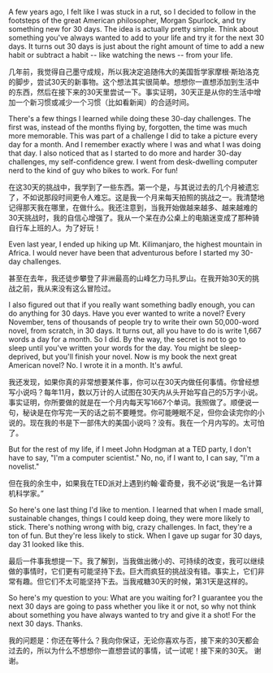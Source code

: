 A few years ago, I felt like I was stuck in a rut, so I decided to follow in the footsteps of the great American philosopher, Morgan Spurlock, and try something new for 30 days. The idea is actually pretty simple. Think about something you've always wanted to add to your life and try it for the next 30 days. It turns out 30 days is just about the right amount of time to add a new habit or subtract a habit -- like watching the news -- from your life.

几年前，我觉得自己墨守成规，所以我决定追随伟大的美国哲学家摩根·斯珀洛克的脚步，尝试30天的新事物。这个想法其实很简单。想想你一直想添加到生活中的东西，然后在接下来的30天里尝试一下。事实证明，30天正是从你的生活中增加一个新习惯或减少一个习惯（比如看新闻）的合适时间。

There's a few things I learned while doing these 30-day challenges. The first was, instead of the months flying by, forgotten, the time was much more memorable. This was part of a challenge I did to take a picture every day for a month. And I remember exactly where I was and what I was doing that day. I also noticed that as I started to do more and harder 30-day challenges, my self-confidence grew. I went from desk-dwelling computer nerd to the kind of guy who bikes to work. For fun!

在这30天的挑战中，我学到了一些东西。第一个是，与其说过去的几个月被遗忘了，不如说那段时间更令人难忘。这是我一个月来每天拍照的挑战之一。我清楚地记得那天我在哪里，在做什么。我还注意到，当我开始做越来越多、越来越难的30天挑战时，我的自信心增强了。我从一个呆在办公桌上的电脑迷变成了那种骑自行车上班的人。为了好玩！

Even last year, I ended up hiking up Mt. Kilimanjaro, the highest mountain in Africa. I would never have been that adventurous before I started my 30-day challenges.

甚至在去年，我还徒步攀登了非洲最高的山峰乞力马扎罗山。在我开始30天的挑战之前，我从来没有这么冒险过。

I also figured out that if you really want something badly enough, you can do anything for 30 days. Have you ever wanted to write a novel? Every November, tens of thousands of people try to write their own 50,000-word novel, from scratch, in 30 days. It turns out, all you have to do is write 1,667 words a day for a month. So I did. By the way, the secret is not to go to sleep until you've written your words for the day. You might be sleep-deprived, but you'll finish your novel. Now is my book the next great American novel? No. I wrote it in a month. It's awful.

我还发现，如果你真的非常想要某件事，你可以在30天内做任何事情。你曾经想写小说吗？每年11月，数以万计的人试图在30天内从头开始写自己的5万字小说。事实证明，你所要做的就是在一个月内每天写1667个单词。我照做了。顺便说一句，秘诀是在你写完一天的话之前不要睡觉。你可能睡眠不足，但你会读完你的小说的。现在我的书是下一部伟大的美国小说吗？没有。我在一个月内写的。太可怕了。

But for the rest of my life, if I meet John Hodgman at a TED party, I don't have to say, "I'm a computer scientist." No, no, if I want to, I can say, "I'm a novelist."


但在我的余生中，如果我在TED派对上遇到约翰·霍奇曼，我不必说“我是一名计算机科学家。”

So here's one last thing I'd like to mention. I learned that when I made small, sustainable changes, things I could keep doing, they were more likely to stick. There's nothing wrong with big, crazy challenges. In fact, they're a ton of fun. But they're less likely to stick. When I gave up sugar for 30 days, day 31 looked like this.

最后一件事我想提一下。我了解到，当我做出微小的、可持续的改变，我可以继续做的事情时，它们更有可能坚持下去。巨大而疯狂的挑战没有错。事实上，它们非常有趣。但它们不太可能坚持下去。当我戒糖30天的时候，第31天是这样的。

So here's my question to you: What are you waiting for? I guarantee you the next 30 days are going to pass whether you like it or not, so why not think about something you have always wanted to try and give it a shot! For the next 30 days.
Thanks.

我的问题是：你还在等什么？我向你保证，无论你喜欢与否，接下来的30天都会过去的，所以为什么不想想你一直想尝试的事情，试一试呢！接下来的30天。
谢谢。